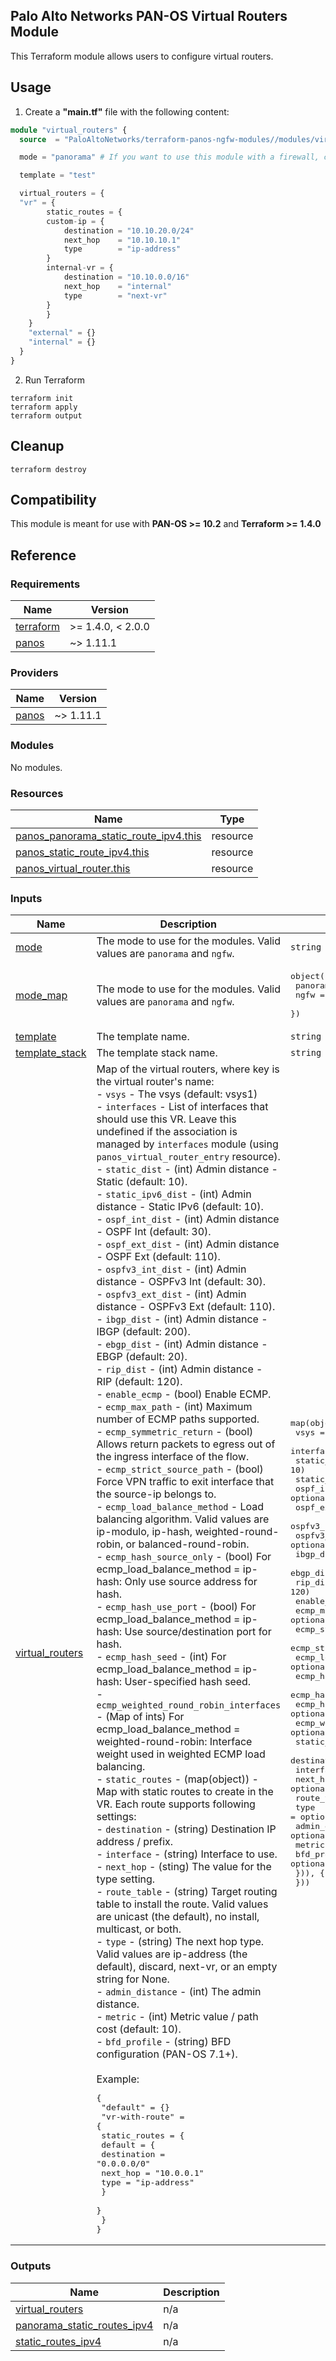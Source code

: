 Palo Alto Networks PAN-OS Virtual Routers Module
---
This Terraform module allows users to configure virtual routers.

Usage
---

1. Create a **"main.tf"** file with the following content:

```terraform
module "virtual_routers" {
  source  = "PaloAltoNetworks/terraform-panos-ngfw-modules//modules/virtual_routers"

  mode = "panorama" # If you want to use this module with a firewall, change this to "ngfw"

  template = "test"

  virtual_routers = {
  "vr" = {
        static_routes = {
        custom-ip = {
            destination = "10.10.20.0/24"
            next_hop    = "10.10.10.1"
            type        = "ip-address"
        }
        internal-vr = {
            destination = "10.10.0.0/16"
            next_hop    = "internal"
            type        = "next-vr"
        }
        }
    }
    "external" = {}
    "internal" = {}
  }
}
```

2. Run Terraform

```
terraform init
terraform apply
terraform output
```

Cleanup
---

```
terraform destroy
```

Compatibility
---
This module is meant for use with **PAN-OS >= 10.2** and **Terraform >= 1.4.0**


Reference
---
<!-- BEGINNING OF PRE-COMMIT-TERRAFORM DOCS HOOK -->
### Requirements

| Name | Version |
|------|---------|
| <a name="requirement_terraform"></a> [terraform](#requirement\_terraform) | >= 1.4.0, < 2.0.0 |
| <a name="requirement_panos"></a> [panos](#requirement\_panos) | ~> 1.11.1 |

### Providers

| Name | Version |
|------|---------|
| <a name="provider_panos"></a> [panos](#provider\_panos) | ~> 1.11.1 |

### Modules

No modules.

### Resources

| Name | Type |
|------|------|
| [panos_panorama_static_route_ipv4.this](https://registry.terraform.io/providers/PaloAltoNetworks/panos/latest/docs/resources/panorama_static_route_ipv4) | resource |
| [panos_static_route_ipv4.this](https://registry.terraform.io/providers/PaloAltoNetworks/panos/latest/docs/resources/static_route_ipv4) | resource |
| [panos_virtual_router.this](https://registry.terraform.io/providers/PaloAltoNetworks/panos/latest/docs/resources/virtual_router) | resource |

### Inputs

| Name | Description | Type | Default | Required |
|------|-------------|------|---------|:--------:|
| <a name="input_mode"></a> [mode](#input\_mode) | The mode to use for the modules. Valid values are `panorama` and `ngfw`. | `string` | n/a | yes |
| <a name="input_mode_map"></a> [mode\_map](#input\_mode\_map) | The mode to use for the modules. Valid values are `panorama` and `ngfw`. | <pre>object({<br>    panorama = number<br>    ngfw     = number<br>  })</pre> | <pre>{<br>  "ngfw": 1,<br>  "panorama": 0<br>}</pre> | no |
| <a name="input_template"></a> [template](#input\_template) | The template name. | `string` | `"default"` | no |
| <a name="input_template_stack"></a> [template\_stack](#input\_template\_stack) | The template stack name. | `string` | `""` | no |
| <a name="input_virtual_routers"></a> [virtual\_routers](#input\_virtual\_routers) | Map of the virtual routers, where key is the virtual router's name:<br>- `vsys` - The vsys (default: vsys1)<br>- `interfaces` - List of interfaces that should use this VR. Leave this undefined if the association is managed by `interfaces` module (using `panos_virtual_router_entry` resource).<br>- `static_dist` - (int) Admin distance - Static (default: 10).<br>- `static_ipv6_dist` - (int) Admin distance - Static IPv6 (default: 10).<br>- `ospf_int_dist` - (int) Admin distance - OSPF Int (default: 30).<br>- `ospf_ext_dist` - (int) Admin distance - OSPF Ext (default: 110).<br>- `ospfv3_int_dist` - (int) Admin distance - OSPFv3 Int (default: 30).<br>- `ospfv3_ext_dist` - (int) Admin distance - OSPFv3 Ext (default: 110).<br>- `ibgp_dist` - (int) Admin distance - IBGP (default: 200).<br>- `ebgp_dist` - (int) Admin distance - EBGP (default: 20).<br>- `rip_dist` - (int) Admin distance - RIP (default: 120).<br>- `enable_ecmp` - (bool) Enable ECMP.<br>- `ecmp_max_path` - (int) Maximum number of ECMP paths supported.<br>- `ecmp_symmetric_return` - (bool) Allows return packets to egress out of the ingress interface of the flow.<br>- `ecmp_strict_source_path` - (bool) Force VPN traffic to exit interface that the source-ip belongs to.<br>- `ecmp_load_balance_method` - Load balancing algorithm. Valid values are ip-modulo, ip-hash, weighted-round-robin, or balanced-round-robin.<br>- `ecmp_hash_source_only` - (bool) For ecmp\_load\_balance\_method = ip-hash: Only use source address for hash.<br>- `ecmp_hash_use_port` - (bool) For ecmp\_load\_balance\_method = ip-hash: Use source/destination port for hash.<br>- `ecmp_hash_seed` - (int) For ecmp\_load\_balance\_method = ip-hash: User-specified hash seed.<br>- `ecmp_weighted_round_robin_interfaces` - (Map of ints) For ecmp\_load\_balance\_method = weighted-round-robin: Interface weight used in weighted ECMP load balancing.<br>- `static_routes` - (map(object)) - Map with static routes to create in the VR. Each route supports following settings:<br>  - `destination` - (string) Destination IP address / prefix.<br>  - `interface` - (string) Interface to use.<br>  - `next_hop` - (sting) The value for the type setting.<br>  - `route_table` - (string) Target routing table to install the route. Valid values are unicast (the default), no install, multicast, or both.<br>  - `type` - (string) The next hop type. Valid values are ip-address (the default), discard, next-vr, or an empty string for None.<br>  - `admin_distance` - (int) The admin distance.<br>  - `metric` - (int) Metric value / path cost (default: 10).<br>  - `bfd_profile` - (string) BFD configuration (PAN-OS 7.1+).<br><br>Example:<pre>{<br>  "default" = {}<br>  "vr-with-route" = {<br>    static_routes = {<br>      default = {<br>        destination = "0.0.0.0/0"<br>        next_hop    = "10.0.0.1"<br>        type        = "ip-address"<br>      }<br>    }<br>  }<br>}</pre> | <pre>map(object({<br>    vsys                                 = optional(string, "vsys1")<br>    interfaces                           = optional(list(string))<br>    static_dist                          = optional(number, 10)<br>    static_ipv6_dist                     = optional(number, 10)<br>    ospf_int_dist                        = optional(number, 30)<br>    ospf_ext_dist                        = optional(number, 110)<br>    ospfv3_int_dist                      = optional(number, 30)<br>    ospfv3_ext_dist                      = optional(number, 110)<br>    ibgp_dist                            = optional(number, 200)<br>    ebgp_dist                            = optional(number, 20)<br>    rip_dist                             = optional(number, 120)<br>    enable_ecmp                          = optional(bool)<br>    ecmp_max_path                        = optional(number)<br>    ecmp_symmetric_return                = optional(bool)<br>    ecmp_strict_source_path              = optional(bool)<br>    ecmp_load_balance_method             = optional(string)<br>    ecmp_hash_source_only                = optional(bool)<br>    ecmp_hash_use_port                   = optional(bool)<br>    ecmp_hash_seed                       = optional(number)<br>    ecmp_weighted_round_robin_interfaces = optional(map(number))<br>    static_routes = optional(map(object({<br>      destination    = string<br>      interface      = optional(string)<br>      next_hop       = optional(string)<br>      route_table    = optional(string, "unicast")<br>      type           = optional(string, "ip-address")<br>      admin_distance = optional(number)<br>      metric         = optional(number, 10)<br>      bfd_profile    = optional(string)<br>    })), {})<br>  }))</pre> | `{}` | no |

### Outputs

| Name | Description |
|------|-------------|
| <a name="output_virtual_routers"></a> [virtual\_routers](#output\_virtual\_routers) | n/a |
| <a name="output_panorama_static_routes_ipv4"></a> [panorama\_static\_routes\_ipv4](#output\_panorama\_static\_routes\_ipv4) | n/a |
| <a name="output_static_routes_ipv4"></a> [static\_routes\_ipv4](#output\_static\_routes\_ipv4) | n/a |
<!-- END OF PRE-COMMIT-TERRAFORM DOCS HOOK -->
